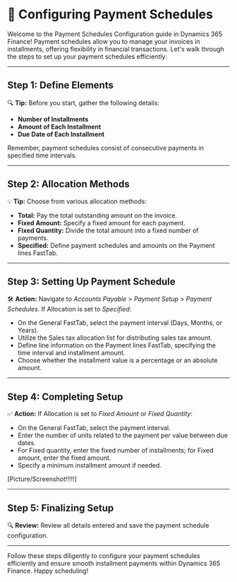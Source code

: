 # 📜 Configuring Payment Schedules

Welcome to the Payment Schedules Configuration guide in Dynamics 365 Finance! Payment schedules allow you to manage your invoices in installments, offering flexibility in financial transactions. Let's walk through the steps to set up your payment schedules efficiently:

---

## Step 1: Define Elements

🔍 **Tip:** Before you start, gather the following details:
- **Number of Installments**
- **Amount of Each Installment**
- **Due Date of Each Installment**

Remember, payment schedules consist of consecutive payments in specified time intervals.

---

## Step 2: Allocation Methods

💡 **Tip:** Choose from various allocation methods:
- **Total:** Pay the total outstanding amount on the invoice.
- **Fixed Amount:** Specify a fixed amount for each payment.
- **Fixed Quantity:** Divide the total amount into a fixed number of payments.
- **Specified:** Define payment schedules and amounts on the Payment lines FastTab.

---

## Step 3: Setting Up Payment Schedule

🛠️ **Action:** Navigate to *Accounts Payable* > *Payment Setup* > *Payment Schedules*.
If Allocation is set to *Specified*:
- On the General FastTab, select the payment interval (Days, Months, or Years).
- Utilize the Sales tax allocation list for distributing sales tax amount.
- Define line information on the Payment lines FastTab, specifying the time interval and installment amount.
- Choose whether the installment value is a percentage or an absolute amount.

---

## Step 4: Completing Setup

✅ **Action:** If Allocation is set to *Fixed Amount* or *Fixed Quantity*:
- On the General FastTab, select the payment interval.
- Enter the number of units related to the payment per value between due dates.
- For Fixed quantity, enter the fixed number of installments; for Fixed amount, enter the fixed amount.
- Specify a minimum installment amount if needed.

[Picture/Screenshot!!!!!]

---

## Step 5: Finalizing Setup

🔍 **Review:** Review all details entered and save the payment schedule configuration.

---

Follow these steps diligently to configure your payment schedules efficiently and ensure smooth installment payments within Dynamics 365 Finance. Happy scheduling!
